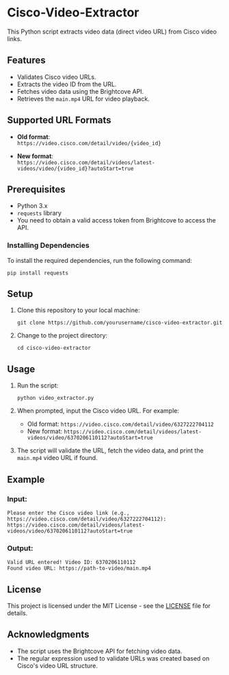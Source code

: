 # Cisco-Video-Extractor
This Python script extracts video data (direct video URL) from Cisco video links.


## Features

- Validates Cisco video URLs.
- Extracts the video ID from the URL.
- Fetches video data using the Brightcove API.
- Retrieves the `main.mp4` URL for video playback.

## Supported URL Formats

- **Old format**:  
  `https://video.cisco.com/detail/video/{video_id}`

- **New format**:  
  `https://video.cisco.com/detail/videos/latest-videos/video/{video_id}?autoStart=true`

## Prerequisites

- Python 3.x
- `requests` library
- You need to obtain a valid access token from Brightcove to access the API.

### Installing Dependencies

To install the required dependencies, run the following command:

`pip install requests`

## Setup

1. Clone this repository to your local machine:
   
   `git clone https://github.com/yourusername/cisco-video-extractor.git`

4. Change to the project directory:

   `cd cisco-video-extractor`

## Usage

1. Run the script:
  
   `python video_extractor.py`

2. When prompted, input the Cisco video URL. For example:

   - Old format: `https://video.cisco.com/detail/video/6327222704112`
   - New format: `https://video.cisco.com/detail/videos/latest-videos/video/6370206110112?autoStart=true`

3. The script will validate the URL, fetch the video data, and print the `main.mp4` video URL if found.

## Example

### Input:
```
Please enter the Cisco video link (e.g., https://video.cisco.com/detail/video/6327222704112):
https://video.cisco.com/detail/videos/latest-videos/video/6370206110112?autoStart=true
```

### Output:
```
Valid URL entered! Video ID: 6370206110112
Found video URL: https://path-to-video/main.mp4
```


## License

This project is licensed under the MIT License - see the [LICENSE](LICENSE) file for details.

## Acknowledgments

- The script uses the Brightcove API for fetching video data.
- The regular expression used to validate URLs was created based on Cisco's video URL structure.
